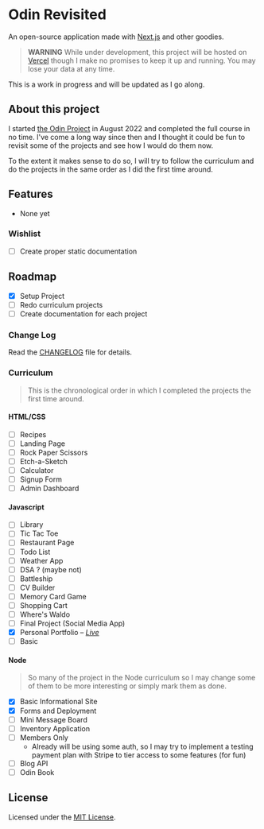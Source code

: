 # Odin Revisited

An open-source application made with [Next.js](https://nextjs.org/) and other goodies.

> **WARNING** 
> While under development, this project will be hosted on [Vercel](https://vercel.com/) though I make no promises to keep it up and running.
> You may lose your data at any time.

This is a work in progress and will be updated as I go along.

## About this project

I started [the Odin Project](https://www.theodinproject.com/) in August 2022 and completed the full course in no time.
I've come a long way since then and I thought it could be fun to revisit some of the projects and see how I would do them now.

To the extent it makes sense to do so, I will try to follow the curriculum and do the projects in the same order as I did the first time around.

## Features
- None yet

### Wishlist
- [ ] Create proper static documentation 

## Roadmap

- [x] Setup Project
- [ ] Redo curriculum projects
- [ ] Create documentation for each project

### Change Log

Read the [CHANGELOG](CHANGELOG.md) file for details.

### Curriculum

> This is the chronological order in which I completed the projects the first time around.

#### HTML/CSS

- [ ] Recipes
- [ ] Landing Page
- [ ] Rock Paper Scissors
- [ ] Etch-a-Sketch
- [ ] Calculator
- [ ] Signup Form
- [ ] Admin Dashboard

#### Javascript

- [ ] Library
- [ ] Tic Tac Toe
- [ ] Restaurant Page
- [ ] Todo List
- [ ] Weather App
- [ ] DSA ? (maybe not)
- [ ] Battleship
- [ ] CV Builder
- [ ] Memory Card Game
- [ ] Shopping Cart
- [ ] Where's Waldo
- [ ] Final Project (Social Media App)
- [x] Personal Portfolio – [*Live*](https://www.hjartlandd.dev/)
- [ ] Basic

#### Node

>So many of the project in the Node curriculum so I may change some of them to be more interesting or simply mark them as done.

- [x] Basic Informational Site 
- [x] Forms and Deployment
- [ ] Mini Message Board
- [ ] Inventory Application
- [ ] Members Only
  - Already will be using some auth, so I may try to implement a testing payment plan with Stripe to tier access to some features (for fun)
- [ ] Blog API
- [ ] Odin Book

## License
Licensed under the [MIT License](LICENSE.md).
